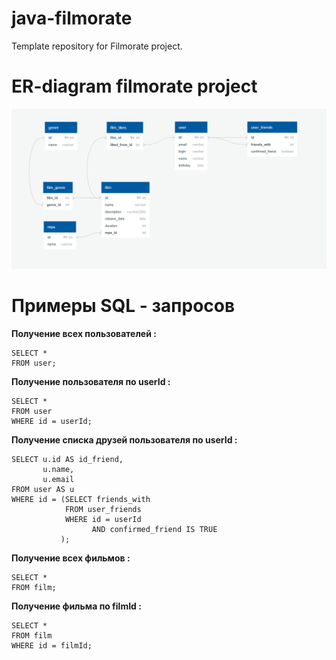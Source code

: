 # java-filmorate
Template repository for Filmorate project.

# ER-diagram filmorate project

![This is an image](https://github.com/PetrVladimirovich/java-filmorate/blob/b5861119769f538cee28d3b09eaa52aca70cb8e8/ER%20diagram%20filmorate.png)

# Примеры SQL - запросов

**Получение всех пользователей :**
```
SELECT *       
FROM user;
```

**Получение пользователя по userId :**
```
SELECT *       
FROM user 
WHERE id = userId;
```
**Получение списка друзей пользователя по userId :**
```
SELECT u.id AS id_friend,
       u.name,
       u.email
FROM user AS u
WHERE id = (SELECT friends_with
            FROM user_friends
            WHERE id = userId
                  AND confirmed_friend IS TRUE 
           );
```
**Получение всех фильмов :**
```
SELECT *       
FROM film;
```
**Получение фильма по filmId :**
```
SELECT *       
FROM film
WHERE id = filmId;
```
